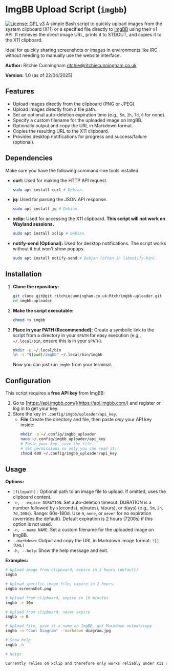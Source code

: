 # ImgBB Upload Script (`imgbb`)

[![License: GPL v3](https://img.shields.io/badge/License-GPLv3-blue.svg)](https://www.gnu.org/licenses/gpl-3.0) A simple Bash script to quickly upload images from the system clipboard (X11) or a specified file directly to [ImgBB](https://imgbb.com/) using their v1 API. It retrieves the direct image URL, prints it to STDOUT, and copies it to the X11 clipboard.

Ideal for quickly sharing screenshots or images in environments like IRC without needing to manually use the website interface.

**Author:** Ritchie Cunningham <ritchie@ritchiecunningham.co.uk>

**Version:** 1.0 (as of 22/04/2025)

## Features

* Upload images directly from the clipboard (PNG or JPEG).
* Upload images directly from a file path.
* Set an optional auto-deletion expiration time (e.g., `5m`, `2h`, `7d`, `0` for none).
* Specify a custom filename for the uploaded image on ImgBB.
* Optionally output and copy the URL in Markdown format.
* Copies the resulting URL to the X11 clipboard.
* Provides desktop notifications for progress and success/failure (optional).

## Dependencies

Make sure you have the following command-line tools installed:

* **curl:** Used for making the HTTP API request.
    ```bash
    sudo apt install curl # Debian.
    ```
* **jq:** Used for parsing the JSON API response.
    ```bash
    sudo apt install jq # Debian.
    ```
* **xclip:** Used for accessing the X11 clipboard. **This script will not work on Wayland sessions.**
    ```bash
    sudo apt install xclip # Debian.
    ```
* **notify-send (Optional):** Used for desktop notifications. The script works without it but won't show popups.
    ```bash
    sudo apt install notify-send # Debian (often in libnotify-bin).
    ```

## Installation

1.  **Clone the repository:**
    ```bash
    git clone git@git.ritchiecunningham.co.uk:Rtch/imgbb-uploader.git
    cd imgbb-uploader
    ```
2.  **Make the script executable:**
    ```bash
    chmod +x imgbb
    ```
3.  **Place in your PATH (Recommended):** Create a symbolic link to the script from a directory in your `$PATH` for easy execution (e.g., `~/.local/bin`, ensure this is in your `$PATH`).
    ```bash
    mkdir -p ~/.local/bin
    ln -s "$(pwd)/imgbb" ~/.local/bin/imgbb
    ```
    Now you can just run `imgbb` from your terminal.

## Configuration

This script requires a **free API key** from ImgBB:

1.  Go to [https://api.imgbb.com/](https://api.imgbb.com/) and register or log in to get your key.
2.  Store the key in `.config/imgbb/uploader/api_key`.
    * **File** Create the directory and file, then paste *only* your API key inside:
        ```bash
        mkdir -p ~/.config/imgbb_uploader
        nano ~/.config/imgbb_uploader/api_key
        # Paste your key, save the file.
        # Set permissions so only you can read it:
        chmod 600 ~/.config/imgbb_uploader/api_key
        ```

## Usage
**Options:**

* `[filepath]` : Optional path to an image file to upload. If omitted, uses the clipboard content.
* `-e, --expire DURATION`: Set auto-deletion timeout. DURATION is a number followed by `s`(econds), `m`(inutes), `h`(ours), or `d`(ays) (e.g., `5m`, `2h`, `7d`, `300s`). Range: 60s-180d. Use `0`, `none`, or `never` for no expiration (overrides the default). Default expiration is 2 hours (7200s) if this option is not used.
* `-n, --name NAME`: Set a custom filename for the uploaded image on ImgBB.
* `--markdown`: Output and copy the URL in Markdown image format: `![](URL)`
* `-h, --help`: Show the help message and exit.

**Examples:**

```bash
# Upload image from clipboard, expire in 2 hours (default)
imgbb

# Upload specific image file, expire in 2 hours
imgbb screenshot.png

# Upload from clipboard, expire in 10 minutes
imgbb -e 10m

# Upload from clipboard, never expire
imgbb -e 0

# Upload file, give it a name on ImgBB, get Markdown output/copy
imgbb -n "Cool Diagram" --markdown diagram.jpg

# Show help
imgbb -h

# Notes

Currently relies on xclip and therefore only works reliably under X11 sessions. Wayland support would require adding logic to use wl-clipboard.
